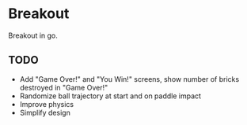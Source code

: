 # Breakout

Breakout in go.

## TODO

- Add "Game Over!" and "You Win!" screens, show number of bricks destroyed
  in "Game Over!"
- Randomize ball trajectory at start and on paddle impact
- Improve physics
- Simplify design
